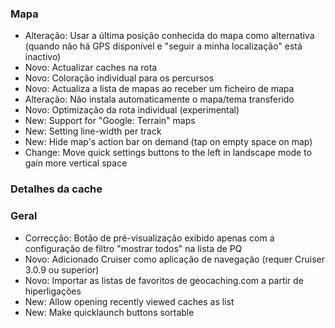 ### Mapa
- Alteração: Usar a última posição conhecida do mapa como alternativa (quando não há GPS disponível e "seguir a minha localização" está inactivo)
- Novo: Actualizar caches na rota
- Novo: Coloração individual para os percursos
- Novo: Actualiza a lista de mapas ao receber um ficheiro de mapa
- Alteração: Não instala automaticamente o mapa/tema transferido
- Novo: Optimização da rota individual (experimental)
- New: Support for "Google: Terrain" maps
- New: Setting line-width per track
- New: Hide map's action bar on demand (tap on empty space on map)
- Change: Move quick settings buttons to the left in landscape mode to gain more vertical space

### Detalhes da cache

### Geral
- Correcção: Botão de pré-visualização exibido apenas com a configuração de filtro "mostrar todos" na lista de PQ
- Novo: Adicionado Cruiser como aplicação de navegação (requer Cruiser 3.0.9 ou superior)
- Novo: Importar as listas de favoritos de geocaching.com a partir de hiperligações
- New: Allow opening recently viewed caches as list
- New: Make quicklaunch buttons sortable

